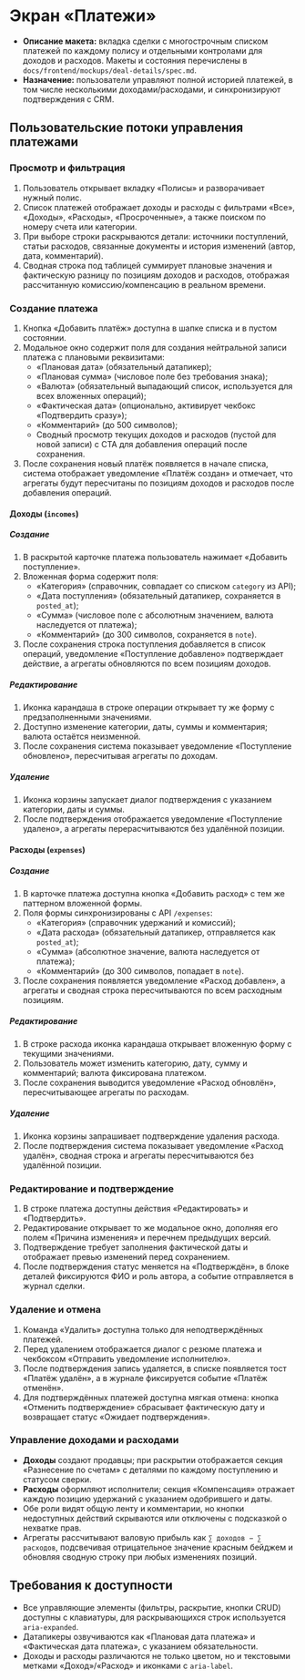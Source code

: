 # Экран «Платежи»

- **Описание макета:** вкладка сделки с многострочным списком платежей по каждому полису и отдельными контролами для доходов и расходов. Макеты и состояния перечислены в `docs/frontend/mockups/deal-details/spec.md`.
- **Назначение:** пользователи управляют полной историей платежей, в том числе несколькими доходами/расходами, и синхронизируют подтверждения с CRM.

## Пользовательские потоки управления платежами

### Просмотр и фильтрация
1. Пользователь открывает вкладку «Полисы» и разворачивает нужный полис.
2. Список платежей отображает доходы и расходы с фильтрами «Все», «Доходы», «Расходы», «Просроченные», а также поиском по номеру счета или категории.
3. При выборе строки раскрываются детали: источники поступлений, статьи расходов, связанные документы и история изменений (автор, дата, комментарий).
4. Сводная строка под таблицей суммирует плановые значения и фактическую разницу по позициям доходов и расходов, отображая рассчитанную комиссию/компенсацию в реальном времени.

### Создание платежа
1. Кнопка «Добавить платёж» доступна в шапке списка и в пустом состоянии.
2. Модальное окно содержит поля для создания нейтральной записи платежа с плановыми реквизитами:
   - «Плановая дата» (обязательный датапикер);
   - «Плановая сумма» (числовое поле без требования знака);
   - «Валюта» (обязательный выпадающий список, используется для всех вложенных операций);
   - «Фактическая дата» (опционально, активирует чекбокс «Подтвердить сразу»);
   - «Комментарий» (до 500 символов);
   - Сводный просмотр текущих доходов и расходов (пустой для новой записи) с CTA для добавления операций после сохранения.
3. После сохранения новый платёж появляется в начале списка, система отображает уведомление «Платёж создан» и отмечает, что агрегаты будут пересчитаны по позициям доходов и расходов после добавления операций.

#### Доходы (`incomes`)

##### Создание
1. В раскрытой карточке платежа пользователь нажимает «Добавить поступление».
2. Вложенная форма содержит поля:
   - «Категория» (справочник, совпадает со списком `category` из API);
   - «Дата поступления» (обязательный датапикер, сохраняется в `posted_at`);
   - «Сумма» (числовое поле с абсолютным значением, валюта наследуется от платежа);
   - «Комментарий» (до 300 символов, сохраняется в `note`).
3. После сохранения строка поступления добавляется в список операций, уведомление «Поступление добавлено» подтверждает действие, а агрегаты обновляются по всем позициям доходов.

##### Редактирование
1. Иконка карандаша в строке операции открывает ту же форму с предзаполненными значениями.
2. Доступно изменение категории, даты, суммы и комментария; валюта остаётся неизменной.
3. После сохранения система показывает уведомление «Поступление обновлено», пересчитывая агрегаты по доходам.

##### Удаление
1. Иконка корзины запускает диалог подтверждения с указанием категории, даты и суммы.
2. После подтверждения отображается уведомление «Поступление удалено», а агрегаты перерасчитываются без удалённой позиции.

#### Расходы (`expenses`)

##### Создание
1. В карточке платежа доступна кнопка «Добавить расход» с тем же паттерном вложенной формы.
2. Поля формы синхронизированы с API `/expenses`:
   - «Категория» (справочник удержаний и комиссий);
   - «Дата расхода» (обязательный датапикер, отправляется как `posted_at`);
   - «Сумма» (абсолютное значение, валюта наследуется от платежа);
   - «Комментарий» (до 300 символов, попадает в `note`).
3. После сохранения появляется уведомление «Расход добавлен», а агрегаты и сводная строка пересчитываются по всем расходным позициям.

##### Редактирование
1. В строке расхода иконка карандаша открывает вложенную форму с текущими значениями.
2. Пользователь может изменить категорию, дату, сумму и комментарий; валюта фиксирована платежом.
3. После сохранения выводится уведомление «Расход обновлён», пересчитывающее агрегаты по расходам.

##### Удаление
1. Иконка корзины запрашивает подтверждение удаления расхода.
2. После подтверждения система показывает уведомление «Расход удалён», сводная строка и агрегаты пересчитываются без удалённой позиции.

### Редактирование и подтверждение
1. В строке платежа доступны действия «Редактировать» и «Подтвердить».
2. Редактирование открывает то же модальное окно, дополняя его полем «Причина изменения» и перечнем предыдущих версий.
3. Подтверждение требует заполнения фактической даты и отображает превью изменений перед сохранением.
4. После подтверждения статус меняется на «Подтверждён», в блоке деталей фиксируются ФИО и роль автора, а событие отправляется в журнал сделки.

### Удаление и отмена
1. Команда «Удалить» доступна только для неподтверждённых платежей.
2. Перед удалением отображается диалог с резюме платежа и чекбоксом «Отправить уведомление исполнителю».
3. После подтверждения запись удаляется, в списке появляется тост «Платёж удалён», а в журнале фиксируется событие «Платёж отменён».
4. Для подтверждённых платежей доступна мягкая отмена: кнопка «Отменить подтверждение» сбрасывает фактическую дату и возвращает статус «Ожидает подтверждения».

### Управление доходами и расходами
- **Доходы** создают продавцы; при раскрытии отображается секция «Разнесение по счетам» с деталями по каждому поступлению и статусом сверки.
- **Расходы** оформляют исполнители; секция «Компенсация» отражает каждую позицию удержаний с указанием одобрившего и даты.
- Обе роли видят общую ленту и комментарии, но кнопки недоступных действий скрываются или отключены с подсказкой о нехватке прав.
- Агрегаты рассчитывают валовую прибыль как `∑ доходов − ∑ расходов`, подсвечивая отрицательное значение красным бейджем и обновляя сводную строку при любых изменениях позиций.

## Требования к доступности
- Все управляющие элементы (фильтры, раскрытие, кнопки CRUD) доступны с клавиатуры, для раскрывающихся строк используется `aria-expanded`.
- Датапикеры озвучиваются как «Плановая дата платежа» и «Фактическая дата платежа», с указанием обязательности.
- Доходы и расходы различаются не только цветом, но и текстовыми метками «Доход»/«Расход» и иконками с `aria-label`.
